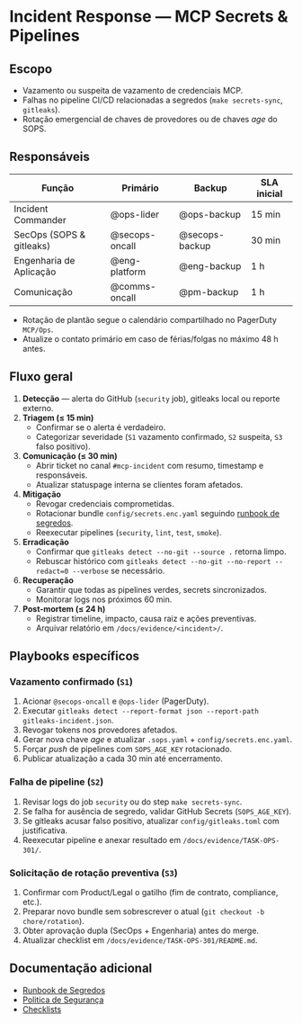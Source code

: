 # Incident Response — MCP Secrets & Pipelines

## Escopo

- Vazamento ou suspeita de vazamento de credenciais MCP.
- Falhas no pipeline CI/CD relacionadas a segredos (`make secrets-sync`, `gitleaks`).
- Rotação emergencial de chaves de provedores ou de chaves *age* do SOPS.

## Responsáveis

| Função | Primário | Backup | SLA inicial |
| ------ | -------- | ------ | ----------- |
| Incident Commander | @ops-lider | @ops-backup | 15 min |
| SecOps (SOPS & gitleaks) | @secops-oncall | @secops-backup | 30 min |
| Engenharia de Aplicação | @eng-platform | @eng-backup | 1 h |
| Comunicação | @comms-oncall | @pm-backup | 1 h |

- Rotação de plantão segue o calendário compartilhado no PagerDuty `MCP/Ops`.
- Atualize o contato primário em caso de férias/folgas no máximo 48 h antes.

## Fluxo geral

1. **Detecção** — alerta do GitHub (`security` job), gitleaks local ou reporte externo.
2. **Triagem (≤ 15 min)**
   - Confirmar se o alerta é verdadeiro.
   - Categorizar severidade (`S1` vazamento confirmado, `S2` suspeita, `S3` falso positivo).
3. **Comunicação (≤ 30 min)**
   - Abrir ticket no canal `#mcp-incident` com resumo, timestamp e responsáveis.
   - Atualizar statuspage interna se clientes foram afetados.
4. **Mitigação**
   - Revogar credenciais comprometidas.
   - Rotacionar bundle `config/secrets.enc.yaml` seguindo [runbook de segredos](runbooks/secret-management.md).
   - Reexecutar pipelines (`security`, `lint`, `test`, `smoke`).
5. **Erradicação**
   - Confirmar que `gitleaks detect --no-git --source .` retorna limpo.
   - Rebuscar histórico com `gitleaks detect --no-git --no-report --redact=0 --verbose` se necessário.
6. **Recuperação**
   - Garantir que todas as pipelines verdes, secrets sincronizados.
   - Monitorar logs nos próximos 60 min.
7. **Post-mortem (≤ 24 h)**
   - Registrar timeline, impacto, causa raiz e ações preventivas.
   - Arquivar relatório em `/docs/evidence/<incident>/`.

## Playbooks específicos

### Vazamento confirmado (`S1`)

1. Acionar `@secops-oncall` e `@ops-lider` (PagerDuty).
2. Executar `gitleaks detect --report-format json --report-path gitleaks-incident.json`.
3. Revogar tokens nos provedores afetados.
4. Gerar nova chave *age* e atualizar `.sops.yaml` + `config/secrets.enc.yaml`.
5. Forçar *push* de pipelines com `SOPS_AGE_KEY` rotacionado.
6. Publicar atualização a cada 30 min até encerramento.

### Falha de pipeline (`S2`)

1. Revisar logs do job `security` ou do step `make secrets-sync`.
2. Se falha for ausência de segredo, validar GitHub Secrets (`SOPS_AGE_KEY`).
3. Se gitleaks acusar falso positivo, atualizar `config/gitleaks.toml` com justificativa.
4. Reexecutar pipeline e anexar resultado em `/docs/evidence/TASK-OPS-301/`.

### Solicitação de rotação preventiva (`S3`)

1. Confirmar com Product/Legal o gatilho (fim de contrato, compliance, etc.).
2. Preparar novo bundle sem sobrescrever o atual (`git checkout -b chore/rotation`).
3. Obter aprovação dupla (SecOps + Engenharia) antes do merge.
4. Atualizar checklist em `/docs/evidence/TASK-OPS-301/README.md`.

## Documentação adicional

- [Runbook de Segredos](runbooks/secret-management.md)
- [Politica de Segurança](../../SECURITY.md)
- [Checklists](../checklists)
